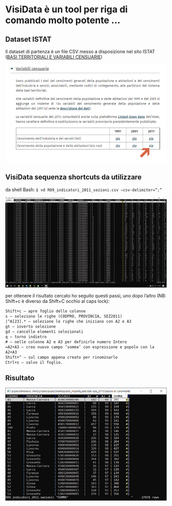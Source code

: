# VisiData è un tool per riga di comando molto potente ...

## Dataset ISTAT

Il dataset di partenza è un file CSV messo a disposizione nel sito ISTAT ([BASI TERRITORIALI E VARIABILI CENSUARIE](https://www.istat.it/it/archivio/104317)) 

![screen](./imgs/istat_00.png)

## VisiData sequenza shortcuts da utilizzare

da shell Bash: `$ vd R09_indicatori_2011_sezioni.csv –csv-delimiter=”;”`

![screen](./imgs/vd_00.png)

per ottenere il risultato cercato ho seguito questi passi, uno dopo l’altro (NB: Shift+c è diverso da Shift+C occhio al caps lock):

```
Shift+c — apre foglio delle colonne
s — seleziono le righe (CODPRO, PROVINCIA, SEZ2011)
|^A[23].* — selezione le righe che iniziano con A2 e A3
gt — inverto selezione
gd — cancello elementi selezionati
q — torno indietro
# — nelle colonne A2 e A3 per definirle numero Intero
=A2+A3 — creo nuovo campo ‘somma’ con espressione e popolo con la A2+A3
Shift+^ — sul campo appena creato per rinominarlo
Ctrl+s — salvo il foglio.
```

## Risultato

![screen](./imgs/vd_01.png)